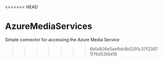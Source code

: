 <<<<<<< HEAD

AzureMediaServices
==================

Simple connector for accessing the Azure Media Service
>>>>>>> 6bfa806e5aefbb4b0291c37f23871f76d53f4d18
